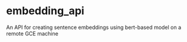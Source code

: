 # embedding_api
An API for creating sentence embeddings using bert-based model on a remote GCE machine 
